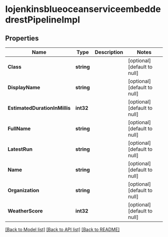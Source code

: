 # IojenkinsblueoceanserviceembeddedrestPipelineImpl

## Properties
Name | Type | Description | Notes
------------ | ------------- | ------------- | -------------
**Class** | **string** |  | [optional] [default to null]
**DisplayName** | **string** |  | [optional] [default to null]
**EstimatedDurationInMillis** | **int32** |  | [optional] [default to null]
**FullName** | **string** |  | [optional] [default to null]
**LatestRun** | **string** |  | [optional] [default to null]
**Name** | **string** |  | [optional] [default to null]
**Organization** | **string** |  | [optional] [default to null]
**WeatherScore** | **int32** |  | [optional] [default to null]

[[Back to Model list]](../README.md#documentation-for-models) [[Back to API list]](../README.md#documentation-for-api-endpoints) [[Back to README]](../README.md)


